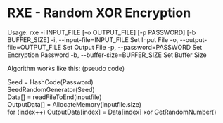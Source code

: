 RXE - Random XOR Encryption
===

Usage: rxe -i INPUT_FILE [-o OUTPUT_FILE] [-p PASSWORD] [-b BUFFER_SIZE]
  -i, --input-file=INPUT_FILE Set Input File
  -o, --output-file=OUTPUT_FILE Set Output File
  -p, --password=PASSWORD Set Encryption Password
  -b, --buffer-size=BUFFER_SIZE Set Buffer Size


Algorithm works like this: (pseudo code)

Seed = HashCode(Password)<br >
SeedRandomGenerator(Seed)<br>
Data[] = readFileToEnd(inputfile)<br>
OutputData[] = AllocateMemory(inputfile.size)<br>
for (index++) OutputData[index] = Data[index] xor GetRandomNumber()<br>